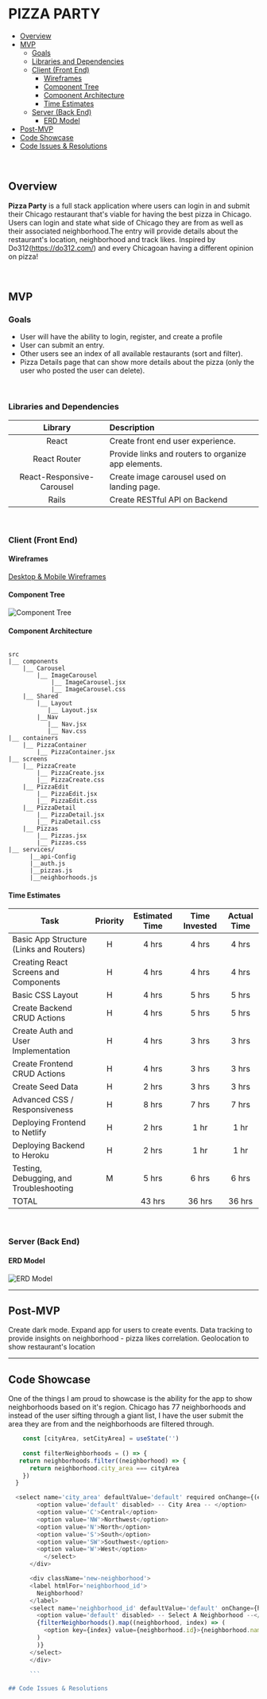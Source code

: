 # PIZZA PARTY

- [Overview](#overview)
- [MVP](#mvp)
  - [Goals](#goals)
  - [Libraries and Dependencies](#libraries-and-dependencies)
  - [Client (Front End)](#client-front-end)
    - [Wireframes](#wireframes)
    - [Component Tree](#component-tree)
    - [Component Architecture](#component-architecture)
    - [Time Estimates](#time-estimates)
  - [Server (Back End)](#server-back-end)
    - [ERD Model](#erd-model)
- [Post-MVP](#post-mvp)
- [Code Showcase](#code-showcase)
- [Code Issues & Resolutions](#code-issues--resolutions)

<br>

## Overview

**Pizza Party** is a full stack application where users can login in and submit their Chicago restaurant that's viable for having the best pizza in Chicago. Users can login and state what side of Chicago they are from as well as their associated neighborhood.The entry will provide details about the restaurant's location, neighborhood and track likes.
Inspired by Do312(https://do312.com/) and every Chicagoan having a different opinion on pizza!


<br>

## MVP


### Goals

- User will have the ability to login, register, and create a profile
- User can submit an entry.
- Other users see an index of all available restaurants (sort and filter).
- Pizza Details page that can show more details about the pizza (only the user who posted the user can delete).

<br>

### Libraries and Dependencies


|     Library      | Description                                |
| :--------------: | :----------------------------------------- |
|      React       | Create front end user experience. |
|   React Router   | Provide links and routers to organize app elements. |
|  React-Responsive-Carousel   | Create image carousel used on landing page. |
|   Rails  | Create RESTful API on Backend |

<br>

### Client (Front End)

#### Wireframes

[Desktop & Mobile Wireframes](https://lucid.app/lucidchart/e4f115e8-449f-4948-83c5-8d9523d269ff/edit?page=0_0#)


#### Component Tree

![Component Tree](https://i.imgur.com/MuQSAcv.png)

#### Component Architecture
``` structure

src
|__ components
    |__ Carousel
        |__ ImageCarousel
            |__ ImageCarousel.jsx
            |__ ImageCarousel.css
    |__ Shared
        |__ Layout
           |__ Layout.jsx
        |__Nav
           |__ Nav.jsx
           |__ Nav.css
|__ containers
    |__ PizzaContainer
        |__ PizzaContainer.jsx
|__ screens
    |__ PizzaCreate
        |__ PizzaCreate.jsx
        |__ PizzaCreate.css
    |__ PizzaEdit
        |__ PizzaEdit.jsx
        |__ PizzaEdit.css
    |__ PizzaDetail
        |__ PizzaDetail.jsx
        |__ PizaDetail.css
    |__ Pizzas
        |__ Pizzas.jsx
        |__ Pizzas.css
|__ services/
      |__api-Config
      |__auth.js
      |__pizzas.js
      |__neighborhoods.js

```


#### Time Estimates


| Task                | Priority | Estimated Time | Time Invested | Actual Time |
| ------------------- | :------: | :------------: | :-----------: | :---------: |
| Basic App Structure (Links and Routers)    |    H     |     4 hrs      |   4 hrs     |    4 hrs    |
| Creating React Screens and Components | H | 4 hrs | 4 hrs | 4 hrs |
| Basic CSS Layout |    H     |     4 hrs      |  5 hrs    |     5 hrs     |
| Create Backend CRUD Actions |    H     |     4 hrs      |   5 hrs      |     5 hrs     |
| Create Auth and User Implementation |    H     |     4 hrs      |   3 hrs       |     3 hrs     |
| Create Frontend CRUD Actions |    H     |     4 hrs      |  3 hrs       |     3 hrs     |
| Create Seed Data | H | 2 hrs | 3 hrs | 3 hrs |
| Advanced CSS / Responsiveness |    H     |     8 hrs      |    7 hrs     |     7 hrs    |
| Deploying Frontend to Netlify | H | 2 hrs | 1 hr | 1 hr |
| Deploying Backend to Heroku | H | 2 hrs | 1 hr | 1 hr |
| Testing, Debugging, and Troubleshooting | M | 5 hrs | 6 hrs | 6 hrs|   
| TOTAL               |          |     43 hrs      |  36 hrs   |    36 hrs     |

<br>

### Server (Back End)

#### ERD Model


![ERD Model](https://i.imgur.com/tKX1p76.png)
<br>

***

## Post-MVP

Create dark mode.
Expand app for users to create events.
Data tracking to provide insights on neighborhood - pizza likes correlation.
Geolocation to show restaurant's location

***

## Code Showcase
One of the things I am proud to showcase is the ability for the app to show neighborhoods based on it's region. Chicago has 77 neighborhoods and instead of the user sifting through a giant list, I have the user submit the area they are from and the neighborhoods are filtered through.

```javascript
    const [cityArea, setCityArea] = useState('')
    
    const filterNeighborhoods = () => {
   return neighborhoods.filter((neighborhood) => {
      return neighborhood.city_area === cityArea
    })
  }

  <select name='city_area' defaultValue='default' required onChange={(e) => setCityArea(e.target.value)}>
        <option value='default' disabled> -- City Area -- </option>
        <option value='C'>Central</option>
        <option value='NW'>Northwest</option>
        <option value='N'>North</option>
        <option value='S'>South</option>
        <option value='SW'>Southwest</option>
        <option value='W'>West</option>
          </select>
      </div>

      <div className='new-neighborhood'>
      <label htmlFor='neighborhood_id'>
        Neighborhood?
      </label>
      <select name='neighborhood_id' defaultValue='default' onChange={handleChange}>
        <option value='default' disabled> -- Select A Neighborhood --</option>
        {filterNeighborhoods().map((neighborhood, index) => (
          <option key={index} value={neighborhood.id}>{neighborhood.name}</option>
        )
        )}
      </select>
      </div>

      ```

## Code Issues & Resolutions
